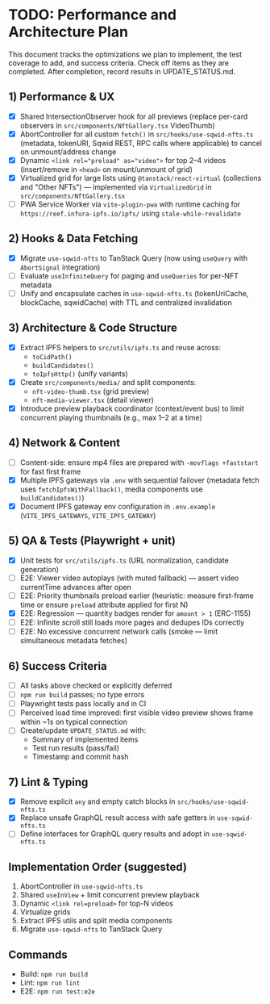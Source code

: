 # TODO: Performance and Architecture Plan

This document tracks the optimizations we plan to implement, the test coverage to add, and success criteria. Check off items as they are completed. After completion, record results in UPDATE_STATUS.md.

## 1) Performance & UX
- [x] Shared IntersectionObserver hook for all previews (replace per-card observers in `src/components/NftGallery.tsx` VideoThumb)
- [x] AbortController for all custom `fetch()` in `src/hooks/use-sqwid-nfts.ts` (metadata, tokenURI, Sqwid REST, RPC calls where applicable) to cancel on unmount/address change
- [x] Dynamic `<link rel="preload" as="video">` for top 2–4 videos (insert/remove in `<head>` on mount/unmount of grid)
- [x] Virtualized grid for large lists using `@tanstack/react-virtual` (collections and "Other NFTs") — implemented via `VirtualizedGrid` in `src/components/NftGallery.tsx`
- [ ] PWA Service Worker via `vite-plugin-pwa` with runtime caching for `https://reef.infura-ipfs.io/ipfs/` using `stale-while-revalidate`

## 2) Hooks & Data Fetching
- [x] Migrate `use-sqwid-nfts` to TanStack Query (now using `useQuery` with `AbortSignal` integration)
- [ ] Evaluate `useInfiniteQuery` for paging and `useQueries` for per-NFT metadata
- [ ] Unify and encapsulate caches in `use-sqwid-nfts.ts` (tokenUriCache, blockCache, sqwidCache) with TTL and centralized invalidation

## 3) Architecture & Code Structure
- [x] Extract IPFS helpers to `src/utils/ipfs.ts` and reuse across:
  - `toCidPath()`
  - `buildCandidates()`
  - `toIpfsHttp()` (unify variants)
- [x] Create `src/components/media/` and split components:
  - `nft-video-thumb.tsx` (grid preview)
  - `nft-media-viewer.tsx` (detail viewer)
- [x] Introduce preview playback coordinator (context/event bus) to limit concurrent playing thumbnails (e.g., max 1–2 at a time)

## 4) Network & Content
- [ ] Content-side: ensure mp4 files are prepared with `-movflags +faststart` for fast first frame
- [x] Multiple IPFS gateways via `.env` with sequential failover (metadata fetch uses `fetchIpfsWithFallback()`, media components use `buildCandidates()`)
- [x] Document IPFS gateway env configuration in `.env.example` (`VITE_IPFS_GATEWAYS`, `VITE_IPFS_GATEWAY`)

## 5) QA & Tests (Playwright + unit)
- [x] Unit tests for `src/utils/ipfs.ts` (URL normalization, candidate generation)
- [ ] E2E: Viewer video autoplays (with muted fallback) — assert video currentTime advances after open
- [ ] E2E: Priority thumbnails preload earlier (heuristic: measure first-frame time or ensure `preload` attribute applied for first N)
- [x] E2E: Regression — quantity badges render for `amount > 1` (ERC-1155)
- [ ] E2E: Infinite scroll still loads more pages and dedupes IDs correctly
- [ ] E2E: No excessive concurrent network calls (smoke — limit simultaneous metadata fetches)

## 6) Success Criteria
- [ ] All tasks above checked or explicitly deferred
- [ ] `npm run build` passes; no type errors
- [ ] Playwright tests pass locally and in CI
- [ ] Perceived load time improved: first visible video preview shows frame within ~1s on typical connection
- [ ] Create/update `UPDATE_STATUS.md` with:
  - Summary of implemented items
  - Test run results (pass/fail)
  - Timestamp and commit hash

## 7) Lint & Typing
- [x] Remove explicit `any` and empty catch blocks in `src/hooks/use-sqwid-nfts.ts`
- [x] Replace unsafe GraphQL result access with safe getters in `use-sqwid-nfts.ts`
- [ ] Define interfaces for GraphQL query results and adopt in `use-sqwid-nfts.ts`

## Implementation Order (suggested)
1. AbortController in `use-sqwid-nfts.ts`
2. Shared `useInView` + limit concurrent preview playback
3. Dynamic `<link rel=preload>` for top-N videos
4. Virtualize grids
5. Extract IPFS utils and split media components
6. Migrate `use-sqwid-nfts` to TanStack Query

## Commands
- Build: `npm run build`
- Lint: `npm run lint`
- E2E: `npm run test:e2e`
